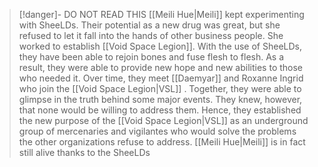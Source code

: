 > [!danger]- DO NOT READ THIS
> [[Meili Hue|Meili]] kept experimenting with SheeLDs. Their potential as a new drug was great, but she refused to let it fall into the hands of other business people. She worked to establish [[Void Space Legion]]. With the use of SheeLDs, they have been able to rejoin bones and fuse flesh to flesh. As a result, they were able to provide new hope and new abilities to those who needed it. Over time, they meet [[Daemyar]] and Roxanne Ingrid who join the [[Void Space Legion|VSL]] . Together, they were able to glimpse in the truth behind some major events. They knew, however, that none would be willing to address them. Hence, they established the new purpose of the [[Void Space Legion|VSL]] as an underground group of mercenaries and vigilantes who would solve the problems the other organizations refuse to address.
> [[Meili Hue|Meili]] is in fact still alive thanks to the SheeLDs
